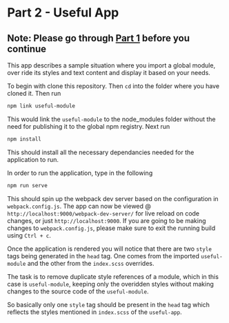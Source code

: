 # Part 2 - Useful App

**Note: Please go through [Part 1](https://github.com/nisheed2440/useful-module) before you continue**
------

This app describes a sample situation where you import a global module, over ride its styles and text content and display it based on your needs.

To begin with clone this repository. Then `cd` into the folder where you have cloned it. Then run

```bash
npm link useful-module
```

This would link the `useful-module` to the node_modules folder without the need for publishing it to the global npm registry. Next run

```bash
npm install
```

This should install all the necessary dependancies needed for the application to run.

In order to run the application, type in the following

```bash
npm run serve
```

This should spin up the webpack dev server based on the configuration in `webpack.config.js`. The app can now be viewed @ `http://localhost:9000/webpack-dev-server/` for live reload on code changes, or just `http://localhost:9000`. If you are going to be making changes to `webpack.config.js`, please make sure to exit the running build using `Ctrl + c`.

Once the application is rendered you will notice that there are two `style` tags being generated in the `head` tag. One comes from the imported `useful-module` and the other from the `index.scss` overrides.

The task is to remove duplicate style references of a module, which in this case is `useful-module`, keeping only the overidden styles without making changes to the source code of the `useful-module`.

So basically only one `style` tag should be present in the `head` tag which reflects the styles mentioned in `index.scss` of the `useful-app`.

